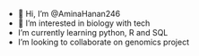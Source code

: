 - 👋 Hi, I’m @AminaHanan246
- 👀 I’m interested in biology with tech
- I’m currently learning python, R and SQL
- I’m looking to collaborate on genomics project
  

<!---
AminaHanan246/AminaHanan246 is a ✨ special ✨ repository because its `README.md` (this file) appears on your GitHub profile.
You can click the Preview link to take a look at your changes.
--->
